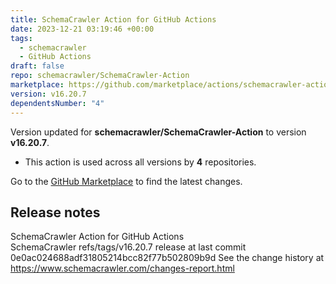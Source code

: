 ```yaml
---
title: SchemaCrawler Action for GitHub Actions
date: 2023-12-21 03:19:46 +00:00
tags:
  - schemacrawler
  - GitHub Actions
draft: false
repo: schemacrawler/SchemaCrawler-Action
marketplace: https://github.com/marketplace/actions/schemacrawler-action-for-github-actions
version: v16.20.7
dependentsNumber: "4"
---
```



Version updated for **schemacrawler/SchemaCrawler-Action** to version **v16.20.7**.
- This action is used across all versions by **4** repositories.

Go to the [GitHub Marketplace](https://github.com/marketplace/actions/schemacrawler-action-for-github-actions) to find the latest changes.

## Release notes

SchemaCrawler Action for GitHub Actions          
SchemaCrawler refs/tags/v16.20.7 release at last commit 0e0ac024688adf31805214bcc82f77b502809b9d
See the change history at https://www.schemacrawler.com/changes-report.html
